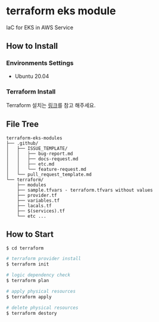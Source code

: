 # terraform eks module
IaC for EKS in AWS Service

## How to Install

### Environments Settings
- Ubuntu 20.04

### Terraform Install
Terraform 설치는 [링크](https://developer.hashicorp.com/terraform/tutorials/aws-get-started/install-cli)를 참고 해주세요.

## File Tree
```
terraform-eks-modules
├── .github/
│   ├── ISSUE_TEMPLATE/
│   │   ├── bug-report.md
│   │   ├── docs-request.md
│   │   ├── etc.md
│   │   └── feature-request.md
│   └── pull_request_template.md
└── terraform/
    ├── modules
    ├── sample.tfvars - terraform.tfvars without values
    ├── provider.tf
    ├── variables.tf
    ├── lacals.tf
    ├── $(services).tf
    └── etc ...
```

## How to Start
```bash
$ cd terraform

# terraform provider install
$ terraform init

# logic dependency check
$ terraform plan

# apply physical resources
$ terraform apply

# delete physical resources
$ terraform destory
```